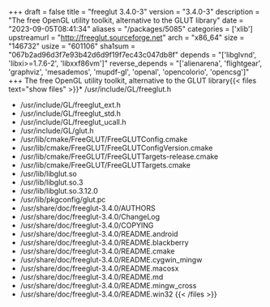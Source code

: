 +++
draft = false
title = "freeglut 3.4.0-3"
version = "3.4.0-3"
description = "The free OpenGL utility toolkit, alternative to the GLUT library"
date = "2023-09-05T08:41:34"
aliases = "/packages/5085"
categories = ['xlib']
upstreamurl = "http://freeglut.sourceforge.net"
arch = "x86_64"
size = "146732"
usize = "601106"
sha1sum = "067b2ad96d3f7e93b42d6d9f19f7ec43c047db8f"
depends = "['libglvnd', 'libxi>=1.7.6-2', 'libxxf86vm']"
reverse_depends = "['alienarena', 'flightgear', 'graphviz', 'mesademos', 'mupdf-gl', 'openal', 'opencolorio', 'opencsg']"
+++
The free OpenGL utility toolkit, alternative to the GLUT library{{< files text="show files" >}}* /usr/include/GL/freeglut.h
* /usr/include/GL/freeglut_ext.h
* /usr/include/GL/freeglut_std.h
* /usr/include/GL/freeglut_ucall.h
* /usr/include/GL/glut.h
* /usr/lib/cmake/FreeGLUT/FreeGLUTConfig.cmake
* /usr/lib/cmake/FreeGLUT/FreeGLUTConfigVersion.cmake
* /usr/lib/cmake/FreeGLUT/FreeGLUTTargets-release.cmake
* /usr/lib/cmake/FreeGLUT/FreeGLUTTargets.cmake
* /usr/lib/libglut.so
* /usr/lib/libglut.so.3
* /usr/lib/libglut.so.3.12.0
* /usr/lib/pkgconfig/glut.pc
* /usr/share/doc/freeglut-3.4.0/AUTHORS
* /usr/share/doc/freeglut-3.4.0/ChangeLog
* /usr/share/doc/freeglut-3.4.0/COPYING
* /usr/share/doc/freeglut-3.4.0/README.android
* /usr/share/doc/freeglut-3.4.0/README.blackberry
* /usr/share/doc/freeglut-3.4.0/README.cmake
* /usr/share/doc/freeglut-3.4.0/README.cygwin_mingw
* /usr/share/doc/freeglut-3.4.0/README.macosx
* /usr/share/doc/freeglut-3.4.0/README.md
* /usr/share/doc/freeglut-3.4.0/README.mingw_cross
* /usr/share/doc/freeglut-3.4.0/README.win32
{{< /files >}}